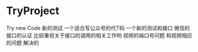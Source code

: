 # TryProject
Try new Code
新的测试
一个适合写公众号的代T码
一个新的测试和接口
微信的接口的认证
比较重视关于接口的调用的相关工作哟
视频的端口号问题
和视频相应的问题
解决的
